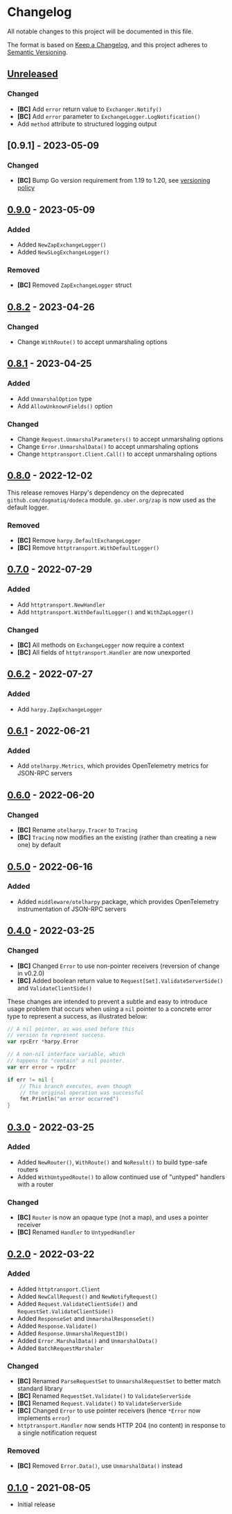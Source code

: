 # Changelog

All notable changes to this project will be documented in this file.

The format is based on [Keep a Changelog], and this project adheres to
[Semantic Versioning].

<!-- references -->

[keep a changelog]: https://keepachangelog.com/en/1.0.0/
[semantic versioning]: https://semver.org/spec/v2.0.0.html

## [Unreleased]

### Changed

- **[BC]** Add `error` return value to `Exchanger.Notify()`
- **[BC]** Add `error` parameter to `ExchangeLogger.LogNotification()`
- Add `method` attribute to structured logging output

## [0.9.1] - 2023-05-09

### Changed

- **[BC]** Bump Go version requirement from 1.19 to 1.20, see [versioning policy]

## [0.9.0] - 2023-05-09

### Added

- Added `NewZapExchangeLogger()`
- Added `NewSLogExchangeLogger()`

### Removed

- **[BC]** Removed `ZapExchangeLogger` struct

## [0.8.2] - 2023-04-26

### Changed

- Change `WithRoute()` to accept unmarshaling options

## [0.8.1] - 2023-04-25

### Added

- Add `UnmarshalOption` type
- Add `AllowUnknownFields()` option

### Changed

- Change `Request.UnmarshalParameters()` to accept unmarshaling options
- Change `Error.UnmarshalData()` to accept unmarshaling options
- Change `httptransport.Client.Call()` to accept unmarshaling options

## [0.8.0] - 2022-12-02

This release removes Harpy's dependency on the deprecated
`github.com/dogmatiq/dodeca` module. `go.uber.org/zap` is now used as the
default logger.

### Removed

- **[BC]** Remove `harpy.DefaultExchangeLogger`
- **[BC]** Remove `httptransport.WithDefaultLogger()`

## [0.7.0] - 2022-07-29

### Added

- Add `httptransport.NewHandler`
- Add `httptransport.WithDefaultLogger()` and `WithZapLogger()`

### Changed

- **[BC]** All methods on `ExchangeLogger` now require a context
- **[BC]** All fields of `httptransport.Handler` are now unexported

## [0.6.2] - 2022-07-27

### Added

- Add `harpy.ZapExchangeLogger`

## [0.6.1] - 2022-06-21

### Added

- Add `otelharpy.Metrics`, which provides OpenTelemetry metrics for JSON-RPC servers

## [0.6.0] - 2022-06-20

### Changed

- **[BC]** Rename `otelharpy.Tracer` to `Tracing`
- **[BC]** `Tracing` now modifies an the existing (rather than creating a new one) by default

## [0.5.0] - 2022-06-16

### Added

- Added `middleware/otelharpy` package, which provides OpenTelemetry instrumentation of JSON-RPC servers

## [0.4.0] - 2022-03-25

### Changed

- **[BC]** Changed `Error` to use non-pointer receivers (reversion of change in v0.2.0)
- **[BC]** Added boolean return value to `Request[Set].ValidateServerSide()` and `ValidateClientSide()`

These changes are intended to prevent a subtle and easy to introduce usage
problem that occurs when using a `nil` pointer to a concrete error type to
represent a success, as illustrated below:

```go
// A nil pointer, as was used before this
// version to represent success.
var rpcErr *harpy.Error

// A non-nil interface variable, which
// happens to "contain" a nil pointer.
var err error = rpcErr

if err != nil {
    // This branch executes, even though
    // the original operation was successful
    fmt.Println("an error occurred")
}
```

## [0.3.0] - 2022-03-25

### Added

- Added `NewRouter()`, `WithRoute()` and `NoResult()` to build type-safe routers
- Added `WithUntypedRoute()` to allow continued use of "untyped" handlers with a router

### Changed

- **[BC]** `Router` is now an opaque type (not a map), and uses a pointer receiver
- **[BC]** Renamed `Handler` to `UntypedHandler`

## [0.2.0] - 2022-03-22

### Added

- Added `httptransport.Client`
- Added `NewCallRequest()` and `NewNotifyRequest()`
- Added `Request.ValidateClientSide()` and `RequestSet.ValidateClientSide()`
- Added `ResponseSet` and `UnmarshalResponseSet()`
- Added `Response.Validate()`
- Added `Response.UnmarshalRequestID()`
- Added `Error.MarshalData()` and `UnmarshalData()`
- Added `BatchRequestMarshaler`

### Changed

- **[BC]** Renamed `ParseRequestSet` to `UnmarshalRequestSet` to better match standard library
- **[BC]** Renamed `RequestSet.Validate()` to `ValidateServerSide`
- **[BC]** Renamed `Request.Validate()` to `ValidateServerSide`
- **[BC]** Changed `Error` to use pointer receivers (hence `*Error` now implements `error`)
- `httptransport.Handler` now sends HTTP 204 (no content) in response to a single notification request

### Removed

- **[BC]** Removed `Error.Data()`, use `UnmarshalData()` instead

## [0.1.0] - 2021-08-05

- Initial release

<!-- references -->

[versioning policy]: https://github.com/dogmatiq/.github/blob/main/VERSIONING.md
[unreleased]: https://github.com/dogmatiq/harpy
[0.1.0]: https://github.com/dogmatiq/harpy/releases/tag/v0.1.0
[0.2.0]: https://github.com/dogmatiq/harpy/releases/tag/v0.2.0
[0.3.0]: https://github.com/dogmatiq/harpy/releases/tag/v0.3.0
[0.4.0]: https://github.com/dogmatiq/harpy/releases/tag/v0.4.0
[0.5.0]: https://github.com/dogmatiq/harpy/releases/tag/v0.5.0
[0.6.0]: https://github.com/dogmatiq/harpy/releases/tag/v0.6.0
[0.6.1]: https://github.com/dogmatiq/harpy/releases/tag/v0.6.1
[0.6.2]: https://github.com/dogmatiq/harpy/releases/tag/v0.6.2
[0.7.0]: https://github.com/dogmatiq/harpy/releases/tag/v0.7.0
[0.8.0]: https://github.com/dogmatiq/harpy/releases/tag/v0.8.0
[0.8.1]: https://github.com/dogmatiq/harpy/releases/tag/v0.8.1
[0.8.2]: https://github.com/dogmatiq/harpy/releases/tag/v0.8.2
[0.9.0]: https://github.com/dogmatiq/harpy/releases/tag/v0.9.0

<!-- version template
## [0.0.1] - YYYY-MM-DD

### Added
### Changed
### Deprecated
### Removed
### Fixed
### Security
-->
